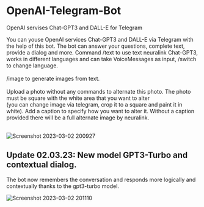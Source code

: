 # OpenAI-Telegram-Bot
OpenAI servises Chat-GPT3 and DALL-E for Telegram

You can youse OpenAI services Chat-GPT3 and DALL-E via Telegram with the help of this bot. The bot can answer your questions, complete text, provide a dialog and more. Command /text to use text neuralink Chat-GPT3, works in different languages and can take VoiceMessages as input, /switch to change language.<br><br>
/image to generate images from text.<br><br>
Upload a photo without any commands to alternate this photo. The photo must be square with the white area that you want to alter <br>(you can change image via telegram, crop it to a square and paint it in white). Add a caption to specify how you want to alter it. 
Without a caption provided there will be a full alternate image by neuralink.<br><br>

![Screenshot 2023-03-02 200927](https://user-images.githubusercontent.com/56644580/222485326-b4156ab6-0c96-441d-b6e7-0f0ffd9e418b.jpg)

## Update 02.03.23: New model GPT3-Turbo and contextual dialog.

The bot now remembers the conversation and responds more logically and contextually thanks to the gpt3-turbo model.

![Screenshot 2023-03-02 201110](https://user-images.githubusercontent.com/56644580/222485361-6e12958e-6422-4c9f-946c-a3c3bcec74f4.jpg)
